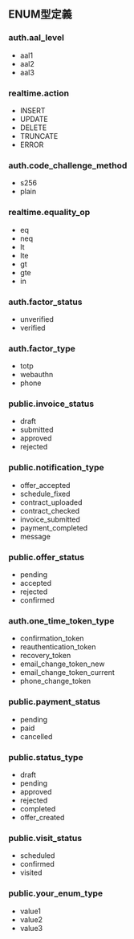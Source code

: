 ## ENUM型定義

### auth.aal_level
- aal1
- aal2
- aal3

### realtime.action
- INSERT
- UPDATE
- DELETE
- TRUNCATE
- ERROR

### auth.code_challenge_method
- s256
- plain

### realtime.equality_op
- eq
- neq
- lt
- lte
- gt
- gte
- in

### auth.factor_status
- unverified
- verified

### auth.factor_type
- totp
- webauthn
- phone

### public.invoice_status
- draft
- submitted
- approved
- rejected

### public.notification_type
- offer_accepted
- schedule_fixed
- contract_uploaded
- contract_checked
- invoice_submitted
- payment_completed
- message

### public.offer_status
- pending
- accepted
- rejected
- confirmed

### auth.one_time_token_type
- confirmation_token
- reauthentication_token
- recovery_token
- email_change_token_new
- email_change_token_current
- phone_change_token

### public.payment_status
- pending
- paid
- cancelled

### public.status_type
- draft
- pending
- approved
- rejected
- completed
- offer_created

### public.visit_status
- scheduled
- confirmed
- visited

### public.your_enum_type
- value1
- value2
- value3
